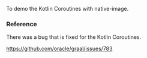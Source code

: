 To demo the Kotlin Coroutines with native-image.




### Reference

There was a bug that is fixed for the Kotlin Coroutines.

https://github.com/oracle/graal/issues/783


